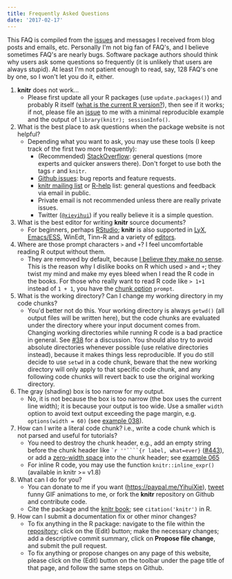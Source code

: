 ```yaml
---
title: Frequently Asked Questions
date: '2017-02-17'
---
```


This FAQ is compiled from the [issues](https://github.com/yihui/knitr/issues) and messages I received from blog posts and emails, etc. Personally I'm not big fan of FAQ's, and I believe sometimes FAQ's are nearly bugs. Software package authors should think why users ask some questions so frequently (it is unlikely that users are always stupid). At least I'm not patient enough to read, say, 128 FAQ's one by one, so I won't let you do it, either.

1. **knitr** does not work...
    - Please first update all your R packages (use `update.packages()`) and probably R itself ([what is the current R version?](https://cran.rstudio.com)), then see if it works; if not, please file an [issue](https://github.com/yihui/knitr/issues) to me with a minimal reproducible example and the output of `library(knitr); sessionInfo()`.
1. What is the best place to ask questions when the package website is not helpful?
    - Depending what you want to ask, you may use these tools (I keep track of the first two more frequently):
        - (Recommended) [StackOverflow](http://stackoverflow.com/questions/tagged/knitr): general questions (more experts and quicker answers there). Don't forget to use both the tags `r` and `knitr`.
        - [Github issues](https://github.com/yihui/knitr/issues): bug reports and feature requests.
        - [knitr mailing list](https://groups.google.com/group/knitr) or [R-help](http://www.r-project.org/mail.html) list: general questions and feedback via email in public.
        - Private email is not recommended unless there are really private issues.
        - Twitter ([`@xieyihui`](http://twitter.com/xieyihui)) if you really believe it is a simple question.
1. What is the best editor for writing **knitr** source documents?
    - For beginners, perhaps [RStudio](https://www.rstudio.com); **knitr** is also supported in [LyX](/knitr/demo/lyx/), [Emacs/ESS](http://ess.r-project.org/), WinEdt, Tinn-R and a variety of [editors](/knitr/demo/editors/).
1. Where are those prompt characters `>` and `+`? I feel uncomfortable reading R output without them.
    - They are removed by default, because [I believe they make no sense](/en/2013/01/code-pollution-with-command-prompts/). This is the reason why I dislike books on R which used `>` and `+`; they twist my mind and make my eyes bleed when I read the R code in the books. For those who really want to read R code like `> 1+1` instead of `1 + 1`, you have the [chunk option](/knitr/options/) `prompt`.
1. What is the working directory? Can I change my working directory in my code chunks?
    - You'd better not do this. Your working directory is always `getwd()` (all output files will be written here), but the code chunks are evaluated under the directory where your input document comes from. Changing working directories while running R code is a bad practice in general. See [#38](https://github.com/yihui/knitr/issues/38) for a discussion. You should also try to avoid absolute directories whenever possible (use relative directories instead), because it makes things less reproducible.  If you do still decide to use `setwd` in a code chunk, beware that the new working directory will only apply to that specific code chunk, and any following code chunks will revert back to use the original working directory.
1. The gray (shading) box is too narrow for my output.
    - No, it is not because the box is too narrow (the box uses the current line width); it is because your output is too wide. Use a smaller `width` option to avoid text output exceeding the page margin, e.g. `options(width = 60)` (see [example 038](https://github.com/yihui/knitr-examples/blob/master/038-output-width.Rnw)).
1. How can I write a literal code chunk? i.e., write a code chunk which is not parsed and useful for tutorials?
    - You need to destroy the chunk header, e.g., add an empty string before the chunk header like ````` `r ''````{r label, what=ever} ````` ([#443](https://github.com/yihui/knitr/issues/443)), or add a [zero-width space](http://en.wikipedia.org/wiki/Zero-width_space) into the chunk header; see [example 065](https://github.com/yihui/knitr-examples)
    - For inline R code, you may use the function `knitr::inline_expr()` (available in knitr >= v1.8)
1. What can I do for you?
    - You can donate to me if you want (<https://paypal.me/YihuiXie>), [tweet](https://twitter.com/xieyihui) funny GIF animations to me, or fork the **knitr** repository on Github and contribute code.
    - Cite the package and the [knitr book](http://amzn.com/1498716962); see `citation('knitr')` in R.
1. How can I submit a documentation fix or other minor changes?
    - To fix anything in the R package: navigate to the file within the [repository](https://github.com/yihui/knitr); click on the <i class="fa fa-pencil" aria-hidden="true"></i> (Edit) button; make the necessary changes; add a descriptive commit summary, click on **Propose file change**, and submit the pull request.
    - To fix anything or propose changes on any page of this website, please click on the <i class="fa fa-pencil-square-o" aria-hidden="true"></i> (Edit) button on the toolbar under the page title of that page, and follow the same steps on Github.
